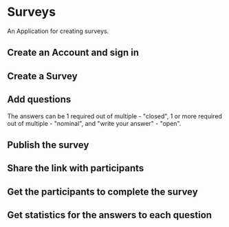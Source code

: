 # Surveys

An Application for creating surveys.

## Create an Account and sign in

## Create a Survey

## Add questions

The answers can be 1 required out of multiple - "closed", 1 or more required
out of multiple - "nominal", and "write your answer" - "open".

## Publish the survey

## Share the link with participants

## Get the participants to complete the survey

## Get statistics for the answers to each question

